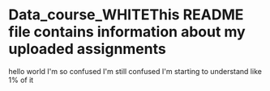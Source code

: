 # Data_course_WHITEThis README file contains information about my uploaded assignments
hello world
I'm so confused
I'm still confused
I'm starting to understand like 1% of it
